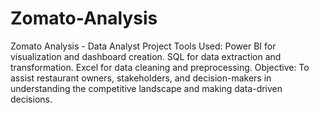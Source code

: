 # Zomato-Analysis
Zomato Analysis - Data Analyst Project   Tools Used:  Power BI for visualization and dashboard creation.  SQL for data extraction and transformation.  Excel for data cleaning and preprocessing.  Objective: To assist restaurant owners, stakeholders, and decision-makers in understanding the competitive landscape and making data-driven decisions.
